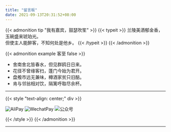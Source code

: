 ```yaml
---
title: "留言板"
date: 2021-09-13T20:31:52+08:00
---
```

{{< admonition tip "我有嘉宾，鼓瑟吹笙" >}}
{{< typeit >}}
 兰陵美酒郁金香，玉碗盛来琥珀光。<br>
 但使主人能醉客，不知何处是他乡。
{{< /typeit >}}
{{< /admonition >}}

{{< admonition example 客至 false >}}

- 舍南舍北皆春水，但见群鸥日日来。
- 花径不曾缘客扫，蓬门今始为君开。
- 盘飧市远无兼味，樽酒家贫只旧醅。
- 肯与邻翁相对饮，隔篱呼取尽余杯。



---

{{< style "text-align: center;" div >}}

  ![AliPay](/images/alipay_250.png)
  ![WechatPay](/images/wechat_250.png)
  ![公众号](/images/wxqr_250.png)


{{< /style >}}
{{< /admonition >}}

---

